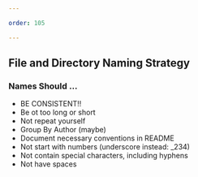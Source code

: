 ```yaml
---

order: 105

---
```



## File and Directory Naming Strategy

<div>
    <h3>Names Should &hellip;</h3>
    <ul class="small">
        <li class="fragment">BE CONSISTENT!!</li>
        <li class="fragment">Be ot too long or short</li>
        <li class="fragment">Not repeat yourself</li>
        <li class="fragment">Group By Author (maybe)</li>
        <li class="fragment">Document necessary conventions in README</li>
        <li class="fragment">Not start with numbers (underscore instead: _234)</li>
        <li class="fragment">Not contain special characters, including hyphens</li>
        <li class="fragment">Not have spaces</li>
    </ul>
</div>








